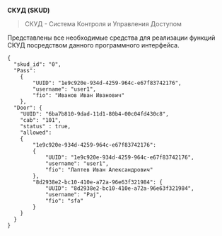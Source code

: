 **СКУД (SKUD)**
> СКУД - Система Контроля и Управления Доступом
> 
Представлены все необходимые средства  для реализации функций СКУД посредством данного программного интерфейса.

~~~~~~~~~~
{
  "skud_id": "0",
  "Pass":
    {
        "UUID": "1e9c920e-934d-4259-964c-e67f83742176",
        "username": "user1",
        "fio": "Иванов Иван Иванович"
    },
  "Door": {
    "UUID": "6ba7b810-9dad-11d1-80b4-00c04fd430c8",
    "cab": "101",
    "status" : true,
    "allowed":
    {
        "1e9c920e-934d-4259-964c-e67f83742176":
        {
            "UUID": "1e9c920e-934d-4259-964c-e67f83742176",
            "username": "user1",
            "fio": "Лаптев Иван Александрович"
        },
        "8d2938e2-bc10-410e-a72a-96e63f321984": {
            "UUID": "8d2938e2-bc10-410e-a72a-96e63f321984",
            "username": "Paj",
            "fio": "sfa"
        }
    }
  }
}
~~~~~~~~~~~